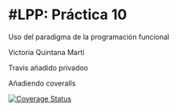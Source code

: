 #LPP: Práctica 10
================

Uso del paradigma de la programación funcional

Victoria Quintana Martí

Travis añadido privadoo

Añadiendo coveralls

[![Coverage Status](https://coveralls.io/repos/github/alu0100889871/nutrientes/badge.svg?branch=master)](https://coveralls.io/github/alu0100889871/nutrientes?branch=master)
